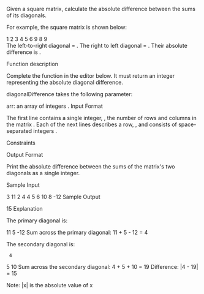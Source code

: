Given a square matrix, calculate the absolute difference between the sums of its diagonals.

For example, the square matrix  is shown below:

1 2 3
4 5 6
9 8 9  
The left-to-right diagonal = . The right to left diagonal = . Their absolute difference is .

Function description

Complete the  function in the editor below. It must return an integer representing the absolute diagonal difference.

diagonalDifference takes the following parameter:

arr: an array of integers .
Input Format

The first line contains a single integer, , the number of rows and columns in the matrix .
Each of the next  lines describes a row, , and consists of  space-separated integers .

Constraints

Output Format

Print the absolute difference between the sums of the matrix's two diagonals as a single integer.

Sample Input

3
11 2 4
4 5 6
10 8 -12
Sample Output

15
Explanation

The primary diagonal is:

11
   5
     -12
Sum across the primary diagonal: 11 + 5 - 12 = 4

The secondary diagonal is:

     4
   5
10
Sum across the secondary diagonal: 4 + 5 + 10 = 19
Difference: |4 - 19| = 15

Note: |x| is the absolute value of x